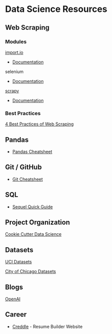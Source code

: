 # Data Science Resources

## Web Scraping
### Modules

[import.io](https://www.import.io/)  
* [Documentation](http://api.docs.import.io/)

selenium
* [Documentation](http://selenium-python.readthedocs.io/)

[scrapy](https://scrapy.org/)
* [Documentation](https://doc.scrapy.org/en/master/)

### Best Practices
[4 Best Practices of Web Scraping](http://scraping.pro/basic-web-scraping-principles/)

## Pandas
* [Pandas Cheatsheet](/Git/Git_Cheat_Sheet.pdf)

## Git / GitHub
* [Git Cheatsheet](/Pandas/Pandas_Cheat_Sheet.pdf)

## SQL
* [Sequel Quick Guide](http://www.tutorialspoint.com/sql/sql-quick-guide.htm)


## Project Organization
[Cookie Cutter Data Science](https://drivendata.github.io/cookiecutter-data-science/)

## Datasets
[UCI Datasets](http://archive.ics.uci.edu/ml/index.htmls)

[City of Chicago Datasets](https://data.cityofchicago.org/)

## Blogs
[OpenAI](https://openai.com/blog/)

## Career
* [Creddle](http://creddle.io/) - Resume Builder Website
